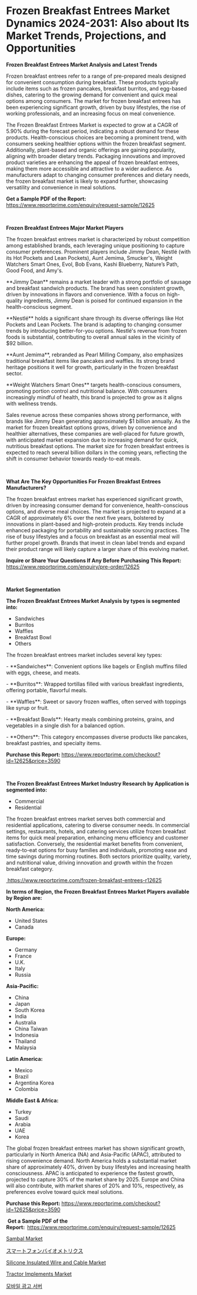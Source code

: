 <p><h1>Frozen Breakfast Entrees Market Dynamics 2024-2031: Also about Its Market Trends, Projections, and Opportunities</h1></p><p><strong>Frozen Breakfast Entrees Market Analysis and Latest Trends</strong></p>
<p><p>Frozen breakfast entrees refer to a range of pre-prepared meals designed for convenient consumption during breakfast. These products typically include items such as frozen pancakes, breakfast burritos, and egg-based dishes, catering to the growing demand for convenient and quick meal options among consumers. The market for frozen breakfast entrees has been experiencing significant growth, driven by busy lifestyles, the rise of working professionals, and an increasing focus on meal convenience.</p><p>The Frozen Breakfast Entrees Market is expected to grow at a CAGR of 5.90% during the forecast period, indicating a robust demand for these products. Health-conscious choices are becoming a prominent trend, with consumers seeking healthier options within the frozen breakfast segment. Additionally, plant-based and organic offerings are gaining popularity, aligning with broader dietary trends. Packaging innovations and improved product varieties are enhancing the appeal of frozen breakfast entrees, making them more accessible and attractive to a wider audience. As manufacturers adapt to changing consumer preferences and dietary needs, the frozen breakfast market is likely to expand further, showcasing versatility and convenience in meal solutions.</p></p>
<p><strong>Get a Sample PDF of the Report:&nbsp;</strong> <a href="https://www.reportprime.com/enquiry/request-sample/12625">https://www.reportprime.com/enquiry/request-sample/12625</a></p>
<p>&nbsp;</p>
<p><strong>Frozen Breakfast Entrees Major Market Players</strong></p>
<p><p>The frozen breakfast entrees market is characterized by robust competition among established brands, each leveraging unique positioning to capture consumer preferences. Prominent players include Jimmy Dean, Nestlé (with its Hot Pockets and Lean Pockets), Aunt Jemima, Smucker's, Weight Watchers Smart Ones, Evol, Bob Evans, Kashi Blueberry, Nature’s Path, Good Food, and Amy's.</p><p>**Jimmy Dean** remains a market leader with a strong portfolio of sausage and breakfast sandwich products. The brand has seen consistent growth, driven by innovations in flavors and convenience. With a focus on high-quality ingredients, Jimmy Dean is poised for continued expansion in the health-conscious segment.</p><p>**Nestlé** holds a significant share through its diverse offerings like Hot Pockets and Lean Pockets. The brand is adapting to changing consumer trends by introducing better-for-you options. Nestlé's revenue from frozen foods is substantial, contributing to overall annual sales in the vicinity of $92 billion. </p><p>**Aunt Jemima**, rebranded as Pearl Milling Company, also emphasizes traditional breakfast items like pancakes and waffles. Its strong brand heritage positions it well for growth, particularly in the frozen breakfast sector. </p><p>**Weight Watchers Smart Ones** targets health-conscious consumers, promoting portion control and nutritional balance. With consumers increasingly mindful of health, this brand is projected to grow as it aligns with wellness trends.</p><p>Sales revenue across these companies shows strong performance, with brands like Jimmy Dean generating approximately $1 billion annually. As the market for frozen breakfast options grows, driven by convenience and healthier alternatives, these companies are well-placed for future growth, with anticipated market expansion due to increasing demand for quick, nutritious breakfast options. The market size for frozen breakfast entrees is expected to reach several billion dollars in the coming years, reflecting the shift in consumer behavior towards ready-to-eat meals.</p></p>
<p>&nbsp;</p>
<p><strong>What Are The Key Opportunities For Frozen Breakfast Entrees Manufacturers?</strong></p>
<p><p>The frozen breakfast entrees market has experienced significant growth, driven by increasing consumer demand for convenience, health-conscious options, and diverse meal choices. The market is projected to expand at a CAGR of approximately 6% over the next five years, bolstered by innovations in plant-based and high-protein products. Key trends include enhanced packaging for portability and sustainable sourcing practices. The rise of busy lifestyles and a focus on breakfast as an essential meal will further propel growth. Brands that invest in clean label trends and expand their product range will likely capture a larger share of this evolving market.</p></p>
<p><strong>Inquire or Share Your Questions If Any Before Purchasing This Report:</strong> <a href="https://www.reportprime.com/enquiry/pre-order/12625">https://www.reportprime.com/enquiry/pre-order/12625</a></p>
<p>&nbsp;</p>
<p><strong>Market Segmentation</strong></p>
<p><strong>The Frozen Breakfast Entrees Market Analysis by types is segmented into:</strong></p>
<p><ul><li>Sandwiches</li><li>Burritos</li><li>Waffles</li><li>Breakfast Bowl</li><li>Others</li></ul></p>
<p><p>The frozen breakfast entrees market includes several key types: </p><p>- **Sandwiches**: Convenient options like bagels or English muffins filled with eggs, cheese, and meats.</p><p>- **Burritos**: Wrapped tortillas filled with various breakfast ingredients, offering portable, flavorful meals.</p><p>- **Waffles**: Sweet or savory frozen waffles, often served with toppings like syrup or fruit.</p><p>- **Breakfast Bowls**: Hearty meals combining proteins, grains, and vegetables in a single dish for a balanced option.</p><p>- **Others**: This category encompasses diverse products like pancakes, breakfast pastries, and specialty items.</p></p>
<p><strong>Purchase this Report:&nbsp;</strong><a href="https://www.reportprime.com/checkout?id=12625&price=3590">https://www.reportprime.com/checkout?id=12625&price=3590</a></p>
<p>&nbsp;</p>
<p><strong>The Frozen Breakfast Entrees Market Industry Research by Application is segmented into:</strong></p>
<p><ul><li>Commercial</li><li>Residential</li></ul></p>
<p><p>The frozen breakfast entrees market serves both commercial and residential applications, catering to diverse consumer needs. In commercial settings, restaurants, hotels, and catering services utilize frozen breakfast items for quick meal preparation, enhancing menu efficiency and customer satisfaction. Conversely, the residential market benefits from convenient, ready-to-eat options for busy families and individuals, promoting ease and time savings during morning routines. Both sectors prioritize quality, variety, and nutritional value, driving innovation and growth within the frozen breakfast category.</p></p>
<p><a href="https://www.reportprime.com/frozen-breakfast-entrees-r12625">&nbsp;https://www.reportprime.com/frozen-breakfast-entrees-r12625</a></p>
<p><strong>In terms of Region, the Frozen Breakfast Entrees Market Players available by Region are:</strong></p>
<p>
    <p> <strong> North America: </strong>
        <ul>
            <li>United States</li>
            <li>Canada</li>
        </ul>
        </p> 
    <p> <strong> Europe: </strong>
        <ul>
            <li>Germany</li>
            <li>France</li>
            <li>U.K.</li>
            <li>Italy</li>
            <li>Russia</li>
        </ul>
        </p> 
    <p> <strong> Asia-Pacific: </strong>
        <ul>
            <li>China</li>
            <li>Japan</li>
            <li>South Korea</li>
            <li>India</li>
            <li>Australia</li>
            <li>China Taiwan</li>
            <li>Indonesia</li>
            <li>Thailand</li>
            <li>Malaysia</li>
        </ul>
        </p> 
    <p> <strong> Latin America: </strong>
        <ul>
            <li>Mexico</li>
            <li>Brazil</li>
            <li>Argentina Korea</li>
            <li>Colombia</li>
        </ul>
        </p> 
    <p> <strong> Middle East & Africa: </strong>
        <ul>
            <li>Turkey</li>
            <li>Saudi</li>
            <li>Arabia</li>
            <li>UAE</li>
            <li>Korea</li>
        </ul>
    </p>
    </p>
<p><p>The global frozen breakfast entrees market has shown significant growth, particularly in North America (NA) and Asia-Pacific (APAC), attributed to rising convenience demand. North America holds a substantial market share of approximately 40%, driven by busy lifestyles and increasing health consciousness. APAC is anticipated to experience the fastest growth, projected to capture 30% of the market share by 2025. Europe and China will also contribute, with market shares of 20% and 10%, respectively, as preferences evolve toward quick meal solutions.</p></p>
<p><strong>Purchase this Report: </strong><a href="https://www.reportprime.com/checkout?id=12625&price=3590">https://www.reportprime.com/checkout?id=12625&price=3590</a></p>
<p>&nbsp;<strong>Get a Sample PDF of the Report:&nbsp;&nbsp;</strong><a href="https://www.reportprime.com/enquiry/request-sample/12625">https://www.reportprime.com/enquiry/request-sample/12625</a></p>
<p><strong></strong></p>
<p><p><a href="https://github.com/ygfu6u/Market-Research-Report-List-1/blob/main/sambal-market.md">Sambal Market</a></p><p><a href="https://medium.com/@qyzhmeiu47/%E3%82%B9%E3%83%9E%E3%83%BC%E3%83%88%E3%83%95%E3%82%A9%E3%83%B3%E7%94%9F%E4%BD%93%E8%AA%8D%E8%A8%BC%E5%B8%82%E5%A0%B4-%E3%82%B0%E3%83%AD%E3%83%BC%E3%83%90%E3%83%AB%E3%81%8A%E3%82%88%E3%81%B3%E5%9C%B0%E5%9F%9F%E5%88%86%E6%9E%90-%E3%82%A8%E3%83%B3%E3%83%89%E3%83%A6%E3%83%BC%E3%82%B6%E3%83%BC-%E8%A3%BD%E5%93%81-%E5%9C%B0%E5%9F%9F%E3%81%AB%E7%84%A6%E7%82%B9%E3%82%92%E5%BD%93%E3%81%A6%E3%81%9F%E5%88%86%E6%9E%90%E3%81%A8%E4%BA%88%E6%B8%AC-2024%E5%B9%B4-2031%E5%B9%B4-9ed4e88a3ff3">スマートフォンバイオメトリクス</a></p><p><a href="https://issuu.com/reportprime-2/docs/silicone-insulated-wire-and-cable-m_e3d12dc52ed62d">Silicone Insulated Wire and Cable Market</a></p><p><a href="https://www.linkedin.com/pulse/how-tractor-implements-market-evolved-key-trends-regional-bifbf?trackingId=Fbz0%2Be90TIGjsU3%2BgWGZIg%3D%3D">Tractor Implements Market</a></p><p><a href="https://medium.com/@adsogvwv75/%EB%AA%A8%EB%B0%94%EC%9D%BC-%EA%B4%91%EA%B3%A0-%EC%84%9C%EB%B2%84-%EC%82%B0%EC%97%85-%EB%B6%84%EC%84%9D-%EB%B3%B4%EA%B3%A0%EC%84%9C-2024%EB%85%84%EB%B6%80%ED%84%B0-2031%EB%85%84%EA%B9%8C%EC%A7%80-%EC%95%A0%ED%94%8C%EB%A6%AC%EC%BC%80%EC%9D%B4%EC%85%98-%EC%9C%A0%ED%98%95-%EB%B0%8F-%EC%A7%80%EC%97%AD%EB%B3%84%EB%A1%9C-9-8-%EC%9D%98-cagr%EB%A1%9C-%EC%84%B1%EC%9E%A5%ED%95%A0-%EC%8B%9C%EC%9E%A5-%EA%B7%9C%EB%AA%A8-%EC%A0%84%EB%A7%9D-8f293a85000b?postPublishedType=initial">모바일 광고 서버</a></p></p>